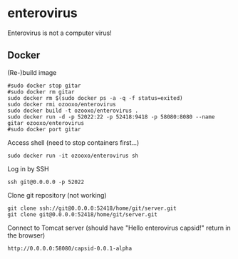 # enterovirus

Enterovirus is not a computer virus!

## Docker

(Re-)build image

```
#sudo docker stop gitar
#sudo docker rm gitar
sudo docker rm $(sudo docker ps -a -q -f status=exited)
sudo docker rmi ozooxo/enterovirus
sudo docker build -t ozooxo/enterovirus .
sudo docker run -d -p 52022:22 -p 52418:9418 -p 58080:8080 --name gitar ozooxo/enterovirus
#sudo docker port gitar
```

Access shell (need to stop containers first...)

```
sudo docker run -it ozooxo/enterovirus sh
```

Log in by SSH

```
ssh git@0.0.0.0 -p 52022
```

Clone git repository (not working)

```
git clone ssh://git@0.0.0.0:52418/home/git/server.git
git clone git@0.0.0.0:52418/home/git/server.git
```

Connect to Tomcat server (should have "Hello enterovirus capsid!" return in the browser)

```
http://0.0.0.0:58080/capsid-0.0.1-alpha
```